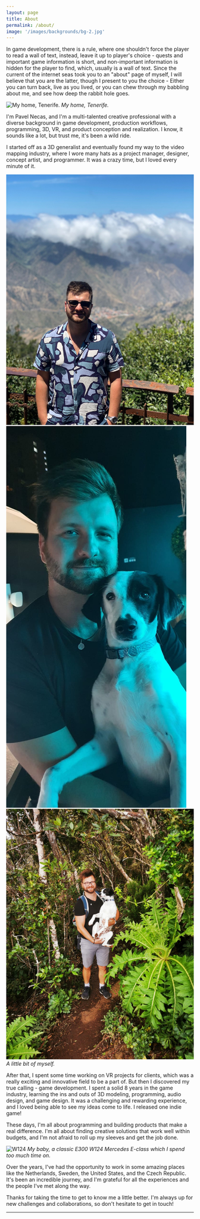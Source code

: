 ```yaml
---
layout: page
title: About
permalink: /about/
image: '/images/backgrounds/bg-2.jpg'
---
```


In game development, there is a rule, where one shouldn't force the player to read a wall of text, instead, leave it up to player's choice - quests and important game information is short, and non-important information is hidden for the player to find, which, usually is a wall of text. Since the current of the internet seas took you to an "about" page of myself, I will believe that you are the latter, though I present to you the choice - Either you can turn back, live as you lived, or you can chew through my babbling about me, and see how deep the rabbit hole goes.

![My home, Tenerife.]({{site.baseurl}}/images/about/about-6.jpg)
*My home, Tenerife.*

I'm Pavel Necas, and I'm a multi-talented creative professional with a diverse background in game development, production workflows, programming, 3D, VR, and product conception and realization. I know, it sounds like a lot, but trust me, it's been a wild ride. 

I started off as a 3D generalist and eventually found my way to the video mapping industry, where I wore many hats as a project manager, designer, concept artist, and programmer. It was a crazy time, but I loved every minute of it.

<div class="gallery-box">
  <div class="gallery">
    <img src="/images/about/about-1.jpg">
    <img src="/images/about/about-3.jpg">
    <img src="/images/about/about-4.jpg">
  </div>
  <em>A little bit of myself.</a></em>
</div>

After that, I spent some time working on VR projects for clients, which was a really exciting and innovative field to be a part of. But then I discovered my true calling - game development. I spent a solid 8 years in the game industry, learning the ins and outs of 3D modeling, programming, audio design, and game design. It was a challenging and rewarding experience, and I loved being able to see my ideas come to life. I released one indie game!

These days, I'm all about programming and building products that make a real difference. I'm all about finding creative solutions that work well within budgets, and I'm not afraid to roll up my sleeves and get the job done.

![W124]({{site.baseurl}}/images/about/about-7.jpg)
*My baby, a classic E300 W124 Mercedes E-class which I spend too much time on.*

Over the years, I've had the opportunity to work in some amazing places like the Netherlands, Sweden, the United States, and the Czech Republic. It's been an incredible journey, and I'm grateful for all the experiences and the people I've met along the way.

Thanks for taking the time to get to know me a little better. I'm always up for new challenges and collaborations, so don't hesitate to get in touch!

<hr>